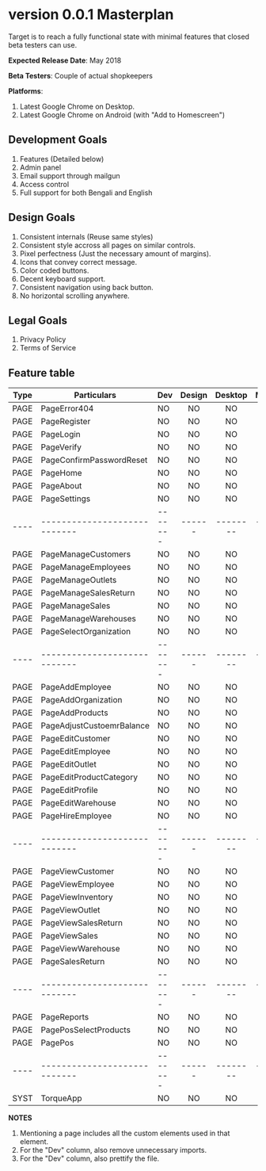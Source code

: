 # version 0.0.1 Masterplan

Target is to reach a fully functional state with minimal features that closed beta testers can use.

**Expected Release Date**: May 2018

**Beta Testers**: Couple of actual shopkeepers

**Platforms**: 
1. Latest Google Chrome on Desktop.
2. Latest Google Chrome on Android (with "Add to Homescreen")

## Development Goals
1. Features (Detailed below)
2. Admin panel
3. Email support through mailgun
4. Access control
5. Full support for both Bengali and English

## Design Goals
1. Consistent internals (Reuse same styles)
2. Consistent style accross all pages on similar controls.
3. Pixel perfectness (Just the necessary amount of margins).
4. Icons that convey correct message.
5. Color coded buttons.
6. Decent keyboard support.
7. Consistent navigation using back button.
8. No horizontal scrolling anywhere.

## Legal Goals
1. Privacy Policy
2. Terms of Service

## Feature table

| Type | Particulars                  | Dev     | Design | Desktop  | Mobile  | Bengali  | English  |
| ---- | ---------------------------- | ------- |:------:|:--------:|:-------:|:--------:|:--------:|
| PAGE | PageError404                 | NO      | NO     | NO       | NO      | NO       | NO       |
| PAGE | PageRegister                 | NO      | NO     | NO       | NO      | NO       | NO       |
| PAGE | PageLogin                    | NO      | NO     | NO       | NO      | NO       | NO       |
| PAGE | PageVerify                   | NO      | NO     | NO       | NO      | NO       | NO       |
| PAGE | PageConfirmPasswordReset     | NO      | NO     | NO       | NO      | NO       | NO       |
| PAGE | PageHome                     | NO      | NO     | NO       | NO      | NO       | NO       |
| PAGE | PageAbout                    | NO      | NO     | NO       | NO      | NO       | NO       |
| PAGE | PageSettings                 | NO      | NO     | NO       | NO      | NO       | NO       |
| ---- | ---------------------------- | ------- | ------ | -------- | ------- | -------- | -------- |
| PAGE | PageManageCustomers          | NO      | NO     | NO       | NO      | NO       | NO       |
| PAGE | PageManageEmployees          | NO      | NO     | NO       | NO      | NO       | NO       |
| PAGE | PageManageOutlets            | NO      | NO     | NO       | NO      | NO       | NO       |
| PAGE | PageManageSalesReturn        | NO      | NO     | NO       | NO      | NO       | NO       |
| PAGE | PageManageSales              | NO      | NO     | NO       | NO      | NO       | NO       |
| PAGE | PageManageWarehouses         | NO      | NO     | NO       | NO      | NO       | NO       |
| PAGE | PageSelectOrganization       | NO      | NO     | NO       | NO      | NO       | NO       |
| ---- | ---------------------------- | ------- | ------ | -------- | ------- | -------- | -------- |
| PAGE | PageAddEmployee              | NO      | NO     | NO       | NO      | NO       | NO       |
| PAGE | PageAddOrganization          | NO      | NO     | NO       | NO      | NO       | NO       |
| PAGE | PageAddProducts              | NO      | NO     | NO       | NO      | NO       | NO       |
| PAGE | PageAdjustCustoemrBalance    | NO      | NO     | NO       | NO      | NO       | NO       |
| PAGE | PageEditCustomer             | NO      | NO     | NO       | NO      | NO       | NO       |
| PAGE | PageEditEmployee             | NO      | NO     | NO       | NO      | NO       | NO       |
| PAGE | PageEditOutlet               | NO      | NO     | NO       | NO      | NO       | NO       |
| PAGE | PageEditProductCategory      | NO      | NO     | NO       | NO      | NO       | NO       |
| PAGE | PageEditProfile              | NO      | NO     | NO       | NO      | NO       | NO       |
| PAGE | PageEditWarehouse            | NO      | NO     | NO       | NO      | NO       | NO       |
| PAGE | PageHireEmployee             | NO      | NO     | NO       | NO      | NO       | NO       |
| ---- | ---------------------------- | ------- | ------ | -------- | ------- | -------- | -------- |
| PAGE | PageViewCustomer             | NO      | NO     | NO       | NO      | NO       | NO       |
| PAGE | PageViewEmployee             | NO      | NO     | NO       | NO      | NO       | NO       |
| PAGE | PageViewInventory            | NO      | NO     | NO       | NO      | NO       | NO       |
| PAGE | PageViewOutlet               | NO      | NO     | NO       | NO      | NO       | NO       |
| PAGE | PageViewSalesReturn          | NO      | NO     | NO       | NO      | NO       | NO       |
| PAGE | PageViewSales                | NO      | NO     | NO       | NO      | NO       | NO       |
| PAGE | PageViewWarehouse            | NO      | NO     | NO       | NO      | NO       | NO       |
| PAGE | PageSalesReturn              | NO      | NO     | NO       | NO      | NO       | NO       |
| ---- | ---------------------------- | ------- | ------ | -------- | ------- | -------- | -------- |
| PAGE | PageReports                  | NO      | NO     | NO       | NO      | NO       | NO       |
| PAGE | PagePosSelectProducts        | NO      | NO     | NO       | NO      | NO       | NO       |
| PAGE | PagePos                      | NO      | NO     | NO       | NO      | NO       | NO       |
| ---- | ---------------------------- | ------- | ------ | -------- | ------- | -------- | -------- |
| SYST | TorqueApp                    | NO      | NO     | NO       | NO      | NO       | NO       |

**NOTES**
1. Mentioning a page includes all the custom elements used in that element.
2. For the "Dev" column, also remove unnecessary imports.
3. For the "Dev" column, also prettify the file.